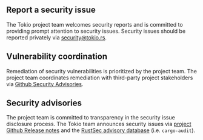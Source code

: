 ## Report a security issue

The Tokio project team welcomes security reports and is committed to providing prompt attention to security issues. Security issues should be reported privately via [security@tokio.rs](mailto:security@tokio.rs).

## Vulnerability coordination

Remediation of security vulnerabilities is prioritized by the project team. The project team coordinates remediation with third-party project stakeholders via [Github Security Advisories](https://help.github.com/en/github/managing-security-vulnerabilities/about-github-security-advisories).

## Security advisories

The project team is committed to transparency in the security issue disclosure process. The Tokio team announces security issues via [project Github Release notes](https://github.com/tokio-rs/tokio/releases) and the [RustSec advisory database](https://github.com/RustSec/advisory-db) (i.e. `cargo-audit`).
